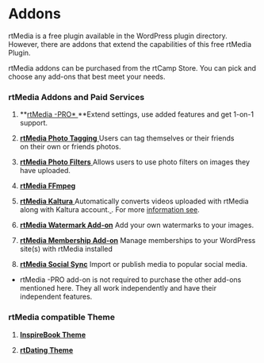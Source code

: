 # Addons

rtMedia is a free plugin available in the WordPress plugin directory. However, there are addons that extend the capabilities of this free rtMedia Plugin.

rtMedia addons can be purchased from the rtCamp Store. You can pick and choose any add-ons that best meet your needs.


### rtMedia Addons and Paid Services


  1. **[rtMedia -PRO*
](/rtmedia/addons/rtmedia-pro/)**Extend settings, use added features and get 1-on-1 support.


  2. [**rtMedia Photo Tagging**
](http://docs.rtcamp.com/rtmedia/addons/photo-tagging/)Users can tag themselves or their friends on their own or friends photos.[
](http://docs.rtcamp.com/rtmedia/addons/photo-tagging/)


  3. [**rtMedia Photo Filters**
](http://docs.rtcamp.com/rtmedia/addons/rtmedia-instagram/)Allows users to use photo filters on images they have uploaded.


  4. **[rtMedia FFmpeg](http://docs.rtcamp.com/rtmedia/addons/ffmpeg/)**


  5. [**rtMedia Kaltura**
](http://docs.rtcamp.com/rtmedia/addons/rtmedia-kaltura-add-on/)Automatically converts videos uploaded with rtMedia along with Kaltura account.[
](http://docs.rtcamp.com/rtmedia/addons/rtmedia-kaltura-add-on/). For more [information see](/rtmedia/addons/compare-encoding-solutions/).



  6. **[rtMedia Watermark Add-on](http://docs.rtcamp.com/rtmedia/addons/watermark)**
Add your own watermarks to your images.


  7. **[rtMedia Membership Add-on](http://docs.rtcamp.com/rtmedia/addons/membership)**
Manage memberships to your WordPress site(s) with rtMedia installed

  8. **[rtMedia Social Sync](http://docs.rtcamp.com/rtmedia/addons/rtmedia-social-sync)**
Import or publish media to popular social media.


* rtMedia -PRO add-on is not required to purchase the other add-ons mentioned here. They all work independently and have their independent features.


### rtMedia compatible Theme


  1. **[InspireBook Theme](/inspirebook/)**


  2. **[rtDating Theme](/rtdating/)**
